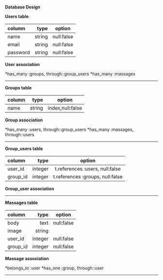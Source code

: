 **Database Design**

**Users table**

|   column   |    type     |    option    |
|:-----------|------------:|:------------:|
|    name    |   string    |  null:false  |
|    email   |   string    |  null:false  |
|  password  |   string    |  null:false  |

**User association**

*has_many :groups, through::group_users
*has_many :massages

------------------------------------------------

**Groups table**

|   column   |    type     |    option    |
|:-----------|------------:|:------------:|
|    name    |   string    |index,null:false|

**Group association**

*has_many :users, through::group_users
*has_many :massages, through::users

------------------------------------------------

**Group_users table**

|   column   |    type     |    option    |
|:-----------|------------:|:------------:|
|   user_id  |   integer   |  t.references :users, null:false  |
|  group_id  |   integer   |  t.references :groups, null:false  |

**Group_user association**

------------------------------------------------

**Massages table**

|   column   |    type     |    option    |
|:-----------|------------:|:------------:|
|    body    |    text     |  null:false  |
|    image   |   string    |              |
|  user_id   |  integer    |  null:false  |
|  group_id  |  integer    |  null:false  |

**Massage association**

*belongs_to :user
*has_one :group, through::user

------------------------------------------------

